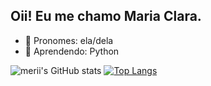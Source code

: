 ## Oii! Eu me chamo Maria Clara.
 
- 👧 Pronomes: ela/dela
- 🐍 Aprendendo: Python


![merii's GitHub stats](https://github-readme-stats.vercel.app/api?username=meriicodes&show_icons=true&theme=dracula)
[![Top Langs](https://github-readme-stats.vercel.app/api/top-langs/?username=anuraghazra&hide_progress=true)](https://github.com/anuraghazra/github-readme-stats)
